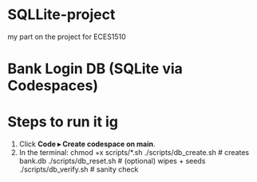 # SQLLite-project
my part on the project for ECES1510
# Bank Login DB (SQLite via Codespaces)
# Steps to run it ig
1. Click **Code ▸ Create codespace on main**.
2. In the terminal:
   chmod +x scripts/*.sh
   ./scripts/db_create.sh        # creates bank.db
   ./scripts/db_reset.sh         # (optional) wipes + seeds
   ./scripts/db_verify.sh        # sanity check
